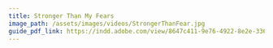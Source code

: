 ```yaml
---
title: Stronger Than My Fears
image_path: /assets/images/videos/StrongerThanFear.jpg
guide_pdf_link: https://indd.adobe.com/view/8647c411-9e76-4922-8e2e-33625e5594dc
---
```




